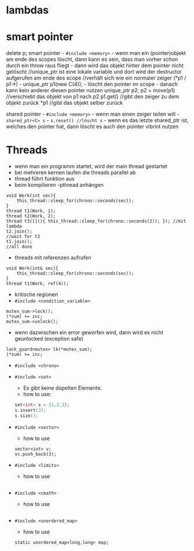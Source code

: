 # lambdas

# smart pointer
delete p;
smart pointer
	- `#include <memory>`
	- wenn man ein (pointer)objekt am ende des scopes löscht, dann kann es sein, dass man vorher schon durch ein throw raus fliegt
	- dann wird das objekt hinter dem pointer nicht gelöscht
	//unique_ptr ist eine lokale variable und dort wird der destructor aufgerufen am ende des scope
	//verhält sich wie ein normaler zeiger (*p1 / p1->)
	- unique_ptr<C> p1(new C(4));
		- löscht den pointer im scope
		- danach kann kein anderer diesen pointer nutzen
	unique_ptr<C> p2;
	p2 = move(p1) //verschiebt das objekt von p1 nach p2
	p1.get() //gibt den zeiger zu dem objekt zurück
	*p1 //gibt das objekt selber zurück

shared pointer
	- `#include <memory>`
	- wenn man einen zeiger teilen will
	- `shared_ptr<C> s`
	- `s.reset() //löscht s`
		- wenn es das letzte shared_ptr ist, welches den pointer hat, dann löscht es auch den pointer
vibrint nutzen


# Threads
- wenn man ein programm startet, wird der main thread gestartet
- bei mehreren kernen laufen die threads parallel ab
- thread führt funktion aus
- beim kompilieren -pthread anhängen
```
void Work(int sec){
	this_thread::sleep_for(chrono::seconds(sec));
}
thread t1(Work, 1);
thread t2(Work, 2);
thread t3([](){ this_thread::sleep_for(chrono::seconds(2)); }); //mit lambda
t2.join();
//wait for t2
t1.join();
//all done
```

- threads mit referenzen aufrufen
```
void Work(int& sec){
	this_thread::sleep_for(chrono::seconds(sec));
}
thread t1(Work, ref(4));
```

- kritische regionen
- `#include <condition_variable>`
```
mutex_sum->lock();
(*sum) += inc;
mutex_sum->unlock();
```
- wenn dazwischen ein error geworfen wird, dann wird es nicht geunlocked (exception safe)
```
lock_guard<mutex> lk(*mutex_sum);
(*sum) += inc;
```




- `#include <chrono>`
- `#include <set>`
	- Es gibt keine dopelten Elemente.
	- how to use:
	```cpp
	set<int> s = {1,2,3};
	s.insert(3);
	s.size();
	```

- `#include <vector>`
	- how to use
	```
	vector<int> v;
	vc.push_back(3);
	```

- `#include <limits>`
	- how to use
	```
	
	```

- `#include <cmath>`
	- how to use
	```
	
	```

- `#include <unordered_map>`
	- how to use
	```
	static unordered_map<long,long> map;
	```
